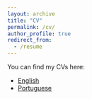 ```yaml
---
layout: archive
title: "CV"
permalink: /cv/
author_profile: true
redirect_from:
  - /resume
---
```


You can find my CVs here:

- [English](/files/cv/LHO_CV_EN.pdf)
- [Portuguese](/files/cv/LHO_CV.pdf)
